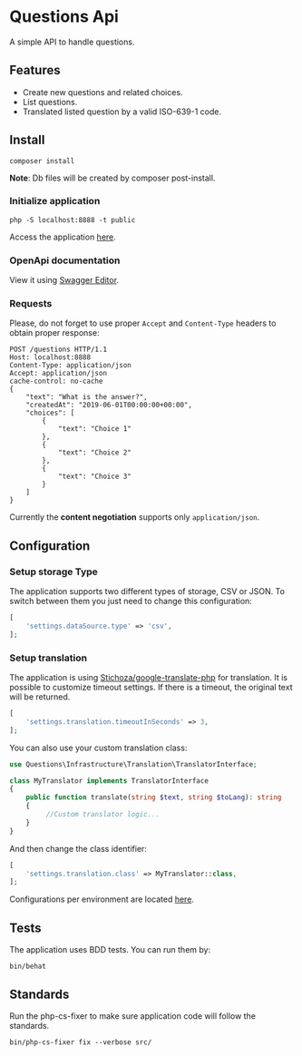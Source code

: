 # Questions Api

A simple API to handle questions.

## Features

* Create new questions and related choices.
* List questions.
* Translated listed question by a valid ISO-639-1 code.

## Install

```
composer install
```

**Note**: Db files will be created by composer post-install.

### Initialize application

```
php -S localhost:8888 -t public
```

Access the application [here](http://localhost:8888).

### OpenApi documentation

View it using [Swagger Editor](https://editor.swagger.io/?url=https://raw.githubusercontent.com/gabrielfs7/questions-api/master/doc/openapi.yaml).

### Requests

Please, do not forget to use proper `Accept` and `Content-Type` headers to obtain proper response:

```text
POST /questions HTTP/1.1
Host: localhost:8888
Content-Type: application/json
Accept: application/json
cache-control: no-cache
{
    "text": "What is the answer?",
    "createdAt": "2019-06-01T00:00:00+00:00",
    "choices": [
        {
            "text": "Choice 1"
        },
        {
            "text": "Choice 2"
        },
        {
            "text": "Choice 3"
        }
    ]
}
```

Currently the **content negotiation** supports only `application/json`.

## Configuration

### Setup storage Type

The application supports two different types of storage, CSV or JSON. To switch between them you just need to change this configuration:

```php
[
    'settings.dataSource.type' => 'csv',
];
```

### Setup translation

The application is using [Stichoza/google-translate-php](https://github.com/Stichoza/google-translate-php) for translation. It is possible to customize timeout settings. If there is a timeout, the original text will be returned.

```php
[
    'settings.translation.timeoutInSeconds' => 3,
];
``` 

You can also use your custom translation class:

```php
use Questions\Infrastructure\Translation\TranslatorInterface;

class MyTranslator implements TranslatorInterface
{
    public function translate(string $text, string $toLang): string
    {
         //Custom translator logic...
    }
}
```

And then change the class identifier:

```php
[
    'settings.translation.class' => MyTranslator::class,
];
``` 

Configurations per environment are located [here](/config). 

## Tests

The application uses BDD tests. You can run them by:

```
bin/behat
```

## Standards

Run the php-cs-fixer to make sure application code will follow the standards.

```
bin/php-cs-fixer fix --verbose src/
```